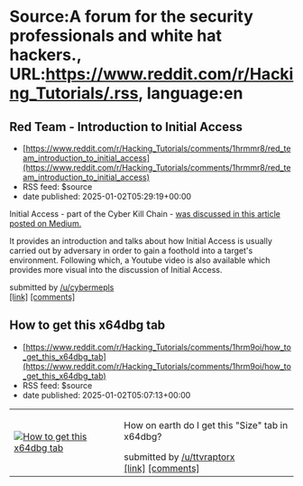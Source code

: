 # Source:A forum for the security professionals and white hat hackers., URL:https://www.reddit.com/r/Hacking_Tutorials/.rss, language:en

## Red Team - Introduction to Initial Access
 - [https://www.reddit.com/r/Hacking_Tutorials/comments/1hrmmr8/red_team_introduction_to_initial_access](https://www.reddit.com/r/Hacking_Tutorials/comments/1hrmmr8/red_team_introduction_to_initial_access)
 - RSS feed: $source
 - date published: 2025-01-02T05:29:19+00:00

<!-- SC_OFF --><div class="md"><p>Initial Access - part of the Cyber Kill Chain - <a href="https://medium.com/@yua.mikanana19/cyber-security-introduction-to-red-team-initial-access-83fe21e2a90f">was discussed in this article posted on Medium.</a> </p> <p>It provides an introduction and talks about how Initial Access is usually carried out by adversary in order to gain a foothold into a target&#39;s environment. Following which, a Youtube video is also available which provides more visual into the discussion of Initial Access.</p> </div><!-- SC_ON --> &#32; submitted by &#32; <a href="https://www.reddit.com/user/cybermepls"> /u/cybermepls </a> <br/> <span><a href="https://www.reddit.com/r/Hacking_Tutorials/comments/1hrmmr8/red_team_introduction_to_initial_access/">[link]</a></span> &#32; <span><a href="https://www.reddit.com/r/Hacking_Tutorials/comments/1hrmmr8/red_team_introduction_to_initial_access/">[comments]</a></span>

## How to get this x64dbg tab
 - [https://www.reddit.com/r/Hacking_Tutorials/comments/1hrm9oi/how_to_get_this_x64dbg_tab](https://www.reddit.com/r/Hacking_Tutorials/comments/1hrm9oi/how_to_get_this_x64dbg_tab)
 - RSS feed: $source
 - date published: 2025-01-02T05:07:13+00:00

<table> <tr><td> <a href="https://www.reddit.com/r/Hacking_Tutorials/comments/1hrm9oi/how_to_get_this_x64dbg_tab/"> <img src="https://preview.redd.it/ty709581kiae1.jpeg?width=640&amp;crop=smart&amp;auto=webp&amp;s=560ad15e79ff8ca8d7c1aa2d12a6293c1dab9315" alt="How to get this x64dbg tab" title="How to get this x64dbg tab" /> </a> </td><td> <!-- SC_OFF --><div class="md"><p>How on earth do I get this &quot;Size&quot; tab in x64dbg?</p> </div><!-- SC_ON --> &#32; submitted by &#32; <a href="https://www.reddit.com/user/ttvraptorx"> /u/ttvraptorx </a> <br/> <span><a href="https://i.redd.it/ty709581kiae1.jpeg">[link]</a></span> &#32; <span><a href="https://www.reddit.com/r/Hacking_Tutorials/comments/1hrm9oi/how_to_get_this_x64dbg_tab/">[comments]</a></span> </td></tr></table>

